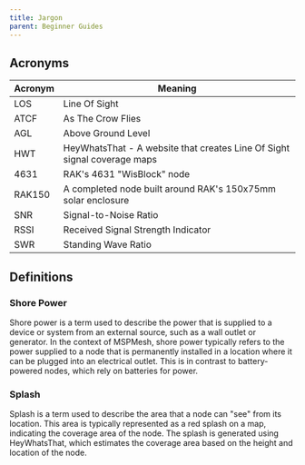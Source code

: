 ```yaml
---
title: Jargon
parent: Beginner Guides
---
```


## Acronyms

| Acronym | Meaning |
|---------|---------|
| LOS     | Line Of Sight |
| ATCF    | As The Crow Flies |
| AGL     | Above Ground Level |
| HWT     | HeyWhatsThat - A website that creates Line Of Sight signal coverage maps |
| 4631    | RAK's 4631 "WisBlock" node |
| RAK150  | A completed node built around RAK's 150x75mm solar enclosure |
| SNR     | Signal-to-Noise Ratio |
| RSSI    | Received Signal Strength Indicator |
| SWR     | Standing Wave Ratio |

## Definitions

### Shore Power
Shore power is a term used to describe the power that is supplied to a device or system from an external source, such as a wall outlet or generator. In the context of MSPMesh, shore power typically refers to the power supplied to a node that is permanently installed in a location where it can be plugged into an electrical outlet. This is in contrast to battery-powered nodes, which rely on batteries for power.

### Splash
Splash is a term used to describe the area that a node can "see" from its location. This area is typically represented as a red splash on a map, indicating the coverage area of the node. The splash is generated using HeyWhatsThat, which estimates the coverage area based on the height and location of the node.